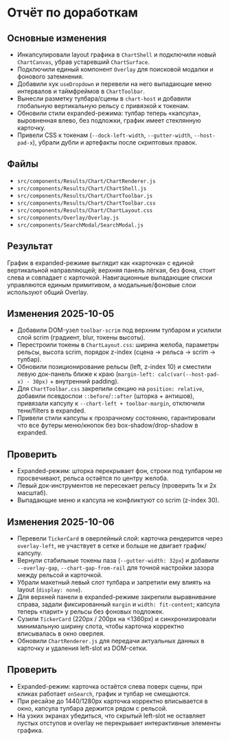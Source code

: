 ﻿# Отчёт по доработкам

## Основные изменения
- Инкапсулировали layout графика в `ChartShell` и подключили новый `ChartCanvas`, убрав устаревший `ChartSurface`.
- Подключили единый компонент `Overlay` для поисковой модалки и фонового затемнения.
- Добавили хук `useDropdown` и перевели на него выпадающие меню интервалов и таймфреймов в `ChartToolbar`.
- Вынесли разметку тулбара/сцены в `chart-host` и добавили глобальную вертикальную рельсу с привязкой к токенам.
- Обновили стили expanded-режима: тулбар теперь «капсула», выровненная влево, без подложки, график имеет стеклянную карточку.
- Привели CSS к токенам (`--dock-left-width`, `--gutter-width`, `--host-pad-x`), убрали дубли и артефакты после скриптовых правок.

## Файлы
- `src/components/Results/Chart/ChartRenderer.js`
- `src/components/Results/Chart/ChartShell.js`
- `src/components/Results/Chart/ChartToolbar.js`
- `src/components/Results/Chart/ChartToolbar.css`
- `src/components/Results/Chart/ChartLayout.css`
- `src/components/Overlay/Overlay.js`
- `src/components/SearchModal/SearchModal.js`

## Результат
График в expanded-режиме выглядит как «карточка» с единой вертикальной направляющей; верхняя панель лёгкая, без фона, стоит слева и совпадает с карточкой. Навигационные выпадающие списки управляются единым примитивом, а модальные/фоновые слои используют общий Overlay.

## Изменения 2025-10-05
- Добавили DOM-узел `toolbar-scrim` под верхним тулбаром и усилили слой scrim (градиент, blur, токены высоты).
- Перестроили токены в `ChartLayout.css`: ширина желоба, параметры рельсы, высота scrim, порядок z-index (сцена → рельса → scrim → тулбар).
- Обновили позиционирование рельсы (left, z-index 10) и сместили левую док-панель ближе к краю (`margin-left: calc(var(--host-pad-x) - 30px)` + внутренний padding).
- Для `ChartToolbar.css` закрепили секцию на `position: relative`, добавили псевдослои `::before`/`::after` (шторка + антишов), привязали капсулу к `--chart-left + toolbar-margin`, отключили тени/filters в expanded.
- Привели стили капсулы к прозрачному состоянию, гарантировали что все футеры меню/кнопок без box-shadow/drop-shadow в expanded.

## Проверить
- Expanded-режим: шторка перекрывает фон, строки под тулбаром не просвечивают, рельса остаётся по центру желоба.
- Левый док-инструментов не пересекает рельсу (проверить 1x и 2x масштаб).
- Выпадающие меню и капсула не конфликтуют со scrim (z-index 30).
## Изменения 2025-10-06
- Перевели `TickerCard` в оверлейный слой: карточка рендерится через `overlay-left`, не участвует в сетке и больше не двигает график/капсулу.
- Вернули стабильные токены паза (`--gutter-width: 32px`) и добавили `--overlay-gap`, `--chart-gap-from-rail` для точной настройки зазора между рельсой и карточкой.
- Убрали макетный левый слот тулбара и запретили ему влиять на layout (`display: none`).
- Для верхней панели в expanded-режиме закрепили выравнивание справа, задали фиксированный `margin` и `width: fit-content`; капсула теперь «парит» у рельсы без фоновых подложек.
- Сузили `TickerCard` (220px / 200px на <1360px) и синхронизировали минимальную ширину слота, чтобы карточка корректно вписывалась в окно оверлея.
- Обновили `ChartRenderer.js` для передачи актуальных данных в карточку и удаления left-slot из DOM-сетки.

## Проверить
- Expanded-режим: карточка остаётся слева поверх сцены, при кликах работает `onSearch`, график и тулбар не смещаются.
- При ресайзе до 1440/1280px карточка корректно вписывается в окно, капсула тулбара держится рядом с рельсой.
- На узких экранах убедиться, что скрытый left-slot не оставляет пустых отступов и overlay не перекрывает интерактивные элементы графика.
